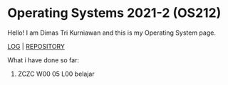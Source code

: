 # Operating Systems 2021-2 (OS212)
Hello! I am Dimas Tri Kurniawan and this is my Operating System page.

[LOG](TXT/mylog.txt) | [REPOSITORY](https://github.com/dhekmass12/os212)

What i have done so far:

1.  ZCZC W00  05 L00 belajar
